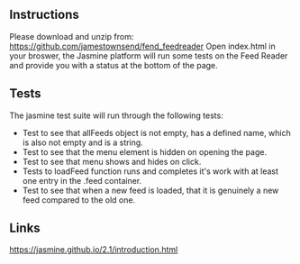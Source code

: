 
## Instructions

Please download and unzip from: https://github.com/jamestownsend/fend_feedreader
Open index.html in your broswer, the Jasmine platform will run some tests on the Feed Reader and provide you with a status at the bottom of the page.

## Tests

The jasmine test suite will run through the following tests:

- Test to see that allFeeds object is not empty, has a defined name, which is also not empty and is a string.
- Test to see that the menu element is hidden on opening the page.
- Test to see that menu shows and hides on click.
- Tests to loadFeed function runs and completes it's work with at least one entry in the .feed container.
- Test to see that when a new feed is loaded, that it is genuinely a new feed compared to the old one.

## Links

https://jasmine.github.io/2.1/introduction.html


